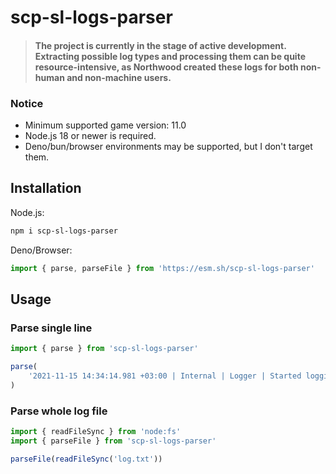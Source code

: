 # scp-sl-logs-parser

> #### The project is currently in the stage of active development. Extracting possible log types and processing them can be quite resource-intensive, as Northwood created these logs for both non-human and non-machine users.

### Notice

- Minimum supported game version: 11.0
- Node.js 18 or newer is required.
- Deno/bun/browser environments may be supported, but I don't target them.

## Installation

Node.js:

```sh
npm i scp-sl-logs-parser
```

Deno/Browser:

```js
import { parse, parseFile } from 'https://esm.sh/scp-sl-logs-parser'
```

## Usage

### Parse single line

```ts
import { parse } from 'scp-sl-logs-parser'

parse(
	'2021-11-15 14:34:14.981 +03:00 | Internal | Logger | Started logging. Game version: 11.0.0, private beta: NO.'
)
```

### Parse whole log file

```ts
import { readFileSync } from 'node:fs'
import { parseFile } from 'scp-sl-logs-parser'

parseFile(readFileSync('log.txt'))
```
